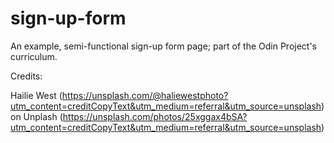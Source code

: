 # sign-up-form

An example, semi-functional sign-up form page; part of the Odin Project's curriculum.

Credits:

Hailie West (https://unsplash.com/@haliewestphoto?utm_content=creditCopyText&utm_medium=referral&utm_source=unsplash) on Unplash (https://unsplash.com/photos/25xggax4bSA?utm_content=creditCopyText&utm_medium=referral&utm_source=unsplash)